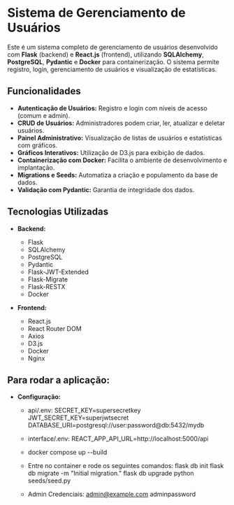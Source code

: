 # Sistema de Gerenciamento de Usuários

Este é um sistema completo de gerenciamento de usuários desenvolvido com **Flask** (backend) e **React.js** (frontend), utilizando **SQLAlchemy**, **PostgreSQL**, **Pydantic** e **Docker** para containerização. O sistema permite registro, login, gerenciamento de usuários e visualização de estatísticas.

## Funcionalidades

- **Autenticação de Usuários:** Registro e login com níveis de acesso (comum e admin).
- **CRUD de Usuários:** Administradores podem criar, ler, atualizar e deletar usuários.
- **Painel Administrativo:** Visualização de listas de usuários e estatísticas com gráficos.
- **Gráficos Interativos:** Utilização de D3.js para exibição de dados.
- **Containerização com Docker:** Facilita o ambiente de desenvolvimento e implantação.
- **Migrations e Seeds:** Automatiza a criação e populamento da base de dados.
- **Validação com Pydantic:** Garantia de integridade dos dados.

## Tecnologias Utilizadas

- **Backend:**
  - Flask
  - SQLAlchemy
  - PostgreSQL
  - Pydantic
  - Flask-JWT-Extended
  - Flask-Migrate
  - Flask-RESTX
  - Docker

- **Frontend:**
  - React.js
  - React Router DOM
  - Axios
  - D3.js
  - Docker
  - Nginx

## Para rodar a aplicação:

- **Configuração:**
  - api/.env:
  SECRET_KEY=supersecretkey
  JWT_SECRET_KEY=superjwtsecret
  DATABASE_URI=postgresql://user:password@db:5432/mydb

  - interface/.env:
  REACT_APP_API_URL=http://localhost:5000/api

  - docker compose up --build
  - Entre no container e rode os seguintes comandos:
  flask db init
  flask db migrate -m "Initial migration."
  flask db upgrade
  python seeds/seed.py

  - Admin Credenciais:
  admin@example.com
  adminpassword

